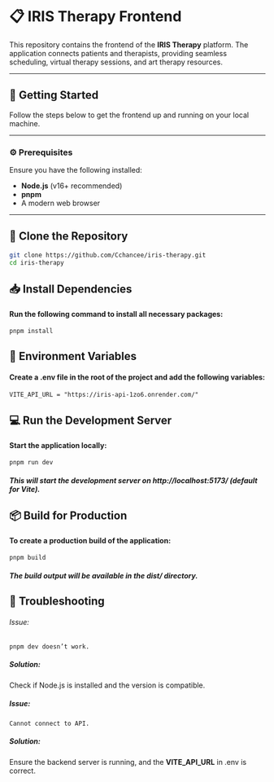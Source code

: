 # 📋 **IRIS Therapy Frontend**

This repository contains the frontend of the **IRIS Therapy** platform. The application connects patients and therapists, providing seamless scheduling, virtual therapy sessions, and art therapy resources.

---

## 🚀 **Getting Started**

Follow the steps below to get the frontend up and running on your local machine.

---

### ⚙️ **Prerequisites**

Ensure you have the following installed:

- **Node.js** (v16+ recommended)
- **pnpm**
- A modern web browser

---

## 📂 **Clone the Repository**

```bash
git clone https://github.com/Cchancee/iris-therapy.git
cd iris-therapy
```
## 📥 Install Dependencies
#### Run the following command to install all necessary packages:

```bash
pnpm install
```

## 🔑 Environment Variables
#### Create a .env file in the root of the project and add the following variables:

```
VITE_API_URL = "https://iris-api-1zo6.onrender.com/" 
```


## 💻 Run the Development Server

#### Start the application locally:

``` 
pnpm run dev 
```

##### This will start the development server on http://localhost:5173/ (default for Vite).

## 📦 Build for Production
#### To create a production build of the application:

```
pnpm build
```

##### The build output will be available in the *dist/* directory.


## 🔧 Troubleshooting

###### Issue: 
```pnpm dev doesn’t work.```

##### Solution: 
Check if Node.js is installed and the version is compatible.
##### Issue: 
```Cannot connect to API.```

##### Solution: 
Ensure the backend server is running, and the **VITE_API_URL** in .env is correct.



